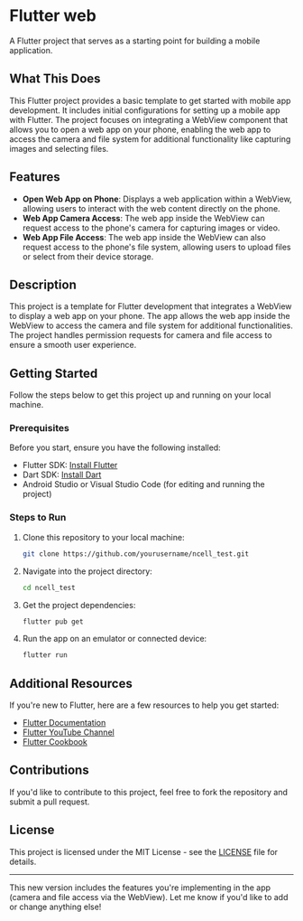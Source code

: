 # Flutter web

A Flutter project that serves as a starting point for building a mobile application.

## What This Does

This Flutter project provides a basic template to get started with mobile app development. It includes initial configurations for setting up a mobile app with Flutter. The project focuses on integrating a WebView component that allows you to open a web app on your phone, enabling the web app to access the camera and file system for additional functionality like capturing images and selecting files.

## Features

- **Open Web App on Phone**: Displays a web application within a WebView, allowing users to interact with the web content directly on the phone.
- **Web App Camera Access**: The web app inside the WebView can request access to the phone's camera for capturing images or video.
- **Web App File Access**: The web app inside the WebView can also request access to the phone's file system, allowing users to upload files or select from their device storage.

## Description

This project is a template for Flutter development that integrates a WebView to display a web app on your phone. The app allows the web app inside the WebView to access the camera and file system for additional functionalities. The project handles permission requests for camera and file access to ensure a smooth user experience.

## Getting Started

Follow the steps below to get this project up and running on your local machine.

### Prerequisites

Before you start, ensure you have the following installed:

- Flutter SDK: [Install Flutter](https://flutter.dev/docs/get-started/install)
- Dart SDK: [Install Dart](https://dart.dev/get-dart)
- Android Studio or Visual Studio Code (for editing and running the project)

### Steps to Run

1. Clone this repository to your local machine:
    ```bash
    git clone https://github.com/yourusername/ncell_test.git
    ```

2. Navigate into the project directory:
    ```bash
    cd ncell_test
    ```

3. Get the project dependencies:
    ```bash
    flutter pub get
    ```

4. Run the app on an emulator or connected device:
    ```bash
    flutter run
    ```

## Additional Resources

If you're new to Flutter, here are a few resources to help you get started:

- [Flutter Documentation](https://docs.flutter.dev/)
- [Flutter YouTube Channel](https://www.youtube.com/flutterdev)
- [Flutter Cookbook](https://docs.flutter.dev/cookbook)

## Contributions

If you'd like to contribute to this project, feel free to fork the repository and submit a pull request.

## License

This project is licensed under the MIT License - see the [LICENSE](LICENSE) file for details.

---

This new version includes the features you're implementing in the app (camera and file access via the WebView). Let me know if you'd like to add or change anything else!